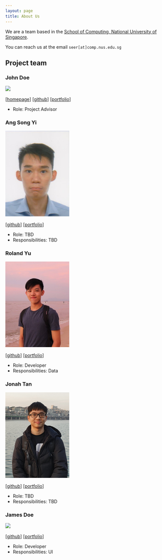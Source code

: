 ```yaml
---
layout: page
title: About Us
---
```


We are a team based in the [School of Computing, National University of Singapore](http://www.comp.nus.edu.sg).

You can reach us at the email `seer[at]comp.nus.edu.sg`

## Project team

### John Doe

<img src="images/johndoe.png" width="200px">

[[homepage](http://www.comp.nus.edu.sg/~damithch)]
[[github](https://github.com/johndoe)]
[[portfolio](team/johndoe.md)]

* Role: Project Advisor

### Ang Song Yi

<img src="images/songyi98.png" width="200px">

[[github](http://github.com/SONGYI98)]
[[portfolio](team/songyi.md)]

* Role: TBD
* Responsibilities: TBD

### Roland Yu

<img src="images/rolandyuwy.png" width="200px">

[[github](http://github.com/rolandyuwy)] [[portfolio](team/johndoe.md)]

* Role: Developer
* Responsibilities: Data

### Jonah Tan

<img src="images/jonahtan.png" width="200px">

[[github](http://github.com/jonahtanjz)]
[[portfolio](team/jonahtan.md)]

* Role: TBD
* Responsibilities: TBD

### James Doe

<img src="images/johndoe.png" width="200px">

[[github](http://github.com/johndoe)]
[[portfolio](team/johndoe.md)]

* Role: Developer
* Responsibilities: UI
